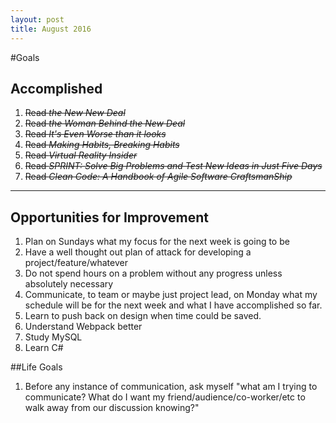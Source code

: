 ```yaml
---
layout: post
title: August 2016
---
```


#Goals

## Accomplished
1. ~~Read *the New New Deal*~~
2. ~~Read *the Woman Behind the New  Deal*~~
3. ~~Read *It's Even Worse than it looks*~~
4. ~~Read *Making Habits, Breaking Habits*~~
5. ~~Read *Virtual Reality Insider*~~
6. ~~Read *SPRINT: Solve Big Problems and Test New Ideas in Just Five Days*~~
7. ~~Read *Clean Code: A Handbook of Agile Software CraftsmanShip*~~


___

## Opportunities for Improvement
1.	Plan on Sundays what my focus for the next week is going to be
2.	Have a well thought out plan of attack for developing a project/feature/whatever
3.	Do not spend hours on a problem without any progress unless absolutely necessary
4.	Communicate, to team or maybe just project lead, on Monday what my schedule will be for the next week and what I have accomplished so far.
5.	Learn to push back on design when time could be saved.
6.	Understand Webpack better
7.	Study MySQL
8.	Learn C#


##Life Goals  

1. Before any instance of communication, ask myself "what am I trying to communicate? What do I want my friend/audience/co-worker/etc to walk away from our discussion knowing?"
